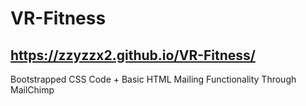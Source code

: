 # VR-Fitness
## https://zzyzzx2.github.io/VR-Fitness/
Bootstrapped CSS Code + Basic HTML
Mailing Functionality Through MailChimp
